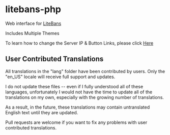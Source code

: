 litebans-php
===========

Web interface for [LiteBans](https://www.spigotmc.org/resources/litebans.3715/)

Includes Multiple Themes

To learn how to change the Server IP & Button Links, please click [Here](https://www.spigotmc.org/threads/litebans-material-design-theme-multiple-themes-included.270339/#post-2647622)

## User Contributed Translations
All translations in the "lang" folder have been contributed by users. Only the "en_US" locale will receive full support and updates.

I do not update these files -- even if I fully understood all of these languages, unfortunately I would not have the time to update all of the translations on my own, especially with the growing number of translations.

As a result, in the future, these translations may contain untranslated English text until they are updated.

Pull requests are welcome if you want to fix any problems with user contributed translations.
